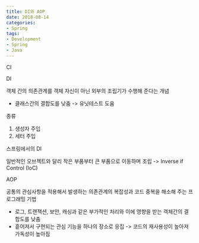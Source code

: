 ```yaml
---
title: DI와 AOP
date: 2018-08-14
categories:
- Spring
tags:
- Development
- Spring
- Java
---
```


CI

DI

객체 간의 의존관계를 객체 자신이 아닌 외부의 조립기가 수행해 준다는 개념

- 클래스간의 결합도를 낮춤 -> 유닛테스트 도움

종류

1. 생성자 주입
2. 세터 주입

스프링에서의 DI

일반적인 오브젝트와 달리 작은 부품부터 큰 부품으로 이동하며 조립 -> Inverse if Control (IoC)

AOP

공통의 관심사항을 적용해서 발생하는 의존관계의 복잡성과 코드 중복을 해소해 주는 프로그래밍 기법

- 로그, 트랜잭션, 보안, 캐싱과 같은 부가적인 처리와 이에 영향을 받는 객체간의 결합도를 낮춤
- 흩어져서 구현되는 관심 기능을 하나의 장소로 응집 -> 코드의 재사용성이 높아져 가독성이 높아짐